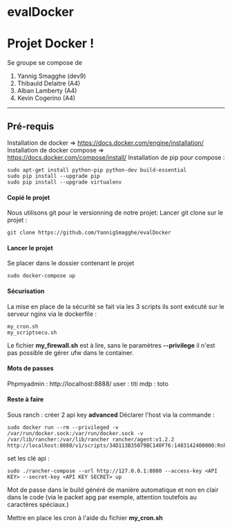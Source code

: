 # evalDocker
Projet Docker !
===================


Se groupe se compose de

 1. Yannig Smagghe (dev9)
 2. Thibauld Delaitre (A4)
 3. Alban Lamberty (A4)
 4. Kevin Cogerino (A4)

----------

Pré-requis
-------------
Installation de docker => https://docs.docker.com/engine/installation/
Installation de docker compose => https://docs.docker.com/compose/install/
Installation de pip pour compose :
```
sudo apt-get install python-pip python-dev build-essential 
sudo pip install --upgrade pip 
sudo pip install --upgrade virtualenv 
```

#### <i class="icon-upload"></i>Copié le projet

Nous utilisons git pour le versionning de notre projet:
Lancer git clone sur le projet : 
```
git clone https://github.com/YannigSmagghe/evalDocker
```

#### <i class="icon-pencil"></i> Lancer le projet
Se placer dans le dossier contenant le projet
```
sudo docker-compose up
```

#### <i class="icon-pencil"></i> Sécurisation

La mise en place de la sécurité se fait via les 3 scripts ils sont exécuté sur le serveur nginx via le dockerfile :
```
my_cron.sh
my_scriptsecu.sh
```
Le fichier **my_firewall.sh** est à lire, sans le paramètres  **--privilege** il n'est pas possible de gérer ufw dans le container.

#### <i class="icon-trash"></i> Mots de passes
Phpmyadmin : http://localhost:8888/ user : titi mdp : toto

#### <i class="icon-trash"></i> Reste à faire
Sous ranch : créer 2 api key **advanced**
Déclarer l'host via la commande :
```
sudo docker run --rm --privileged -v /var/run/docker.sock:/var/run/docker.sock -v /var/lib/rancher:/var/lib/rancher rancher/agent:v1.2.2 http://localhost:8080/v1/scripts/34D113B35079BC140F76:1483142400000:RnkwCWcCBj32tC8wF4aazxyV8gM
```
set les clé api  :
```
sudo ./rancher-compose --url http://127.0.0.1:8080 --access-key <API KEY> --secret-key <API KEY SECRET> up
```
Mot de passe dans le build généré de manière automatique et non en clair dans le code (via le packet apg par exemple, attention toutefois au caractères spéciaux.)

Mettre en place les cron à l'aide du fichier **my_cron.sh**


